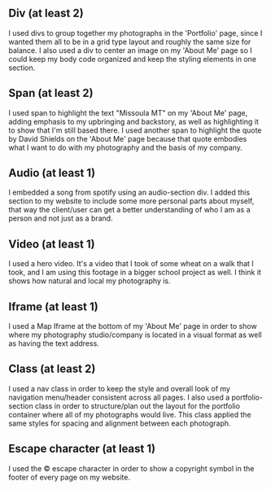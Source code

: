 ## Div (at least 2)
I used divs to group together my photographs in the 'Portfolio' page, since I wanted them all to be in a grid type layout and roughly the same size for balance. I also used a div to center an image on my 'About Me' page so I could keep my body code organized and keep the styling elements in one section.
## Span (at least 2)
I used span to highlight the text "Missoula MT" on my 'About Me' page, adding emphasis to my upbringing and backstory, as well as highlighting it to show that I'm still based there. I used another span to highlight the quote by David Shields on the 'About Me' page because that quote embodies what I want to do with my photography and the basis of my company.
## Audio (at least 1)
I embedded a song from spotify using an audio-section div. I added this section to my website to include some more personal parts about myself, that way the client/user can get a better understanding of who I am as a person and not just as a brand.
## Video (at least 1)
I used a hero video. It's a video that I took of some wheat on a walk that I took, and I am using this footage in a bigger school project as well. I think it shows how natural and local my photography is.
## Iframe (at least 1)
I used a Map Iframe at the bottom of my 'About Me' page in order to show where my photography studio/company is located in a visual format as well as having the text address.
## Class (at least 2)
I used a nav class in order to keep the style and overall look of my navigation menu/header consistent across all pages. I also used a portfolio-section class in order to structure/plan out the layout for the portfolio container where all of my photographs would live. This class applied the same styles for spacing and alignment between each photograph.
## Escape character (at least 1)
I used the © escape character in order to show a copyright symbol in the footer of every page on my website.